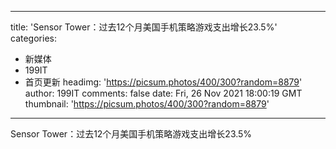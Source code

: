 
---
title: 'Sensor Tower：过去12个月美国手机策略游戏支出增长23.5%'
categories: 
 - 新媒体
 - 199IT
 - 首页更新
headimg: 'https://picsum.photos/400/300?random=8879'
author: 199IT
comments: false
date: Fri, 26 Nov 2021 18:00:19 GMT
thumbnail: 'https://picsum.photos/400/300?random=8879'
---

<div>   
Sensor Tower：过去12个月美国手机策略游戏支出增长23.5%  
</div>
            